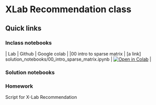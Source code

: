 # XLab Recommendation class

## Quick links
### Inclass notebooks

|   Lab   | Github  | Google colab |
|00 intro to sparse matrix       |  [a link] solution_notebooks/00_intro_sparse_matrix.ipynb | [![Open in Colab](https://colab.research.google.com/assets/colab-badge.svg)](https://colab.research.google.com/github/biodatlab/xlab-recommendation/blob/main/inclass_notebooks/00_intro_sparse_matrix.ipynb) |

### Solution notebooks

### Homework


Script for X-Lab Recommendation
